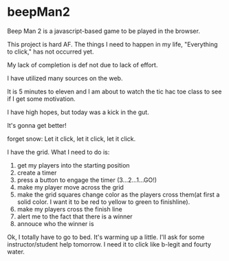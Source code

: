 # beepMan2

Beep Man 2 is a javascript-based game to be played in the browser.

This project is hard AF. The things I need to happen in my life, "Everything to click," has not occurred yet. 

My lack of completion is def not due to lack of effort.

I have utilized many sources on the web. 

It is 5 minutes to eleven and I am about to watch the tic hac toe class to see if I get some motivation. 

I have high hopes, but today was a kick in the gut.

It's gonna get better!

forget snow: Let it click, let it click, let it click.


I have the grid. 
What I need to do is:
1. get my players into the starting position
2. create a timer
3. press a button to engage the timer (3...2...1...GO!)
4. make my player move across the grid
5. make the grid squares change color as the players cross them(at first a solid color. I want it to be red to yellow to green to finishline).
6. make my players cross the finish line
7. alert me to the fact that there is a winner
8. annouce who the winner is 

Ok, I totally have to go to bed. It's warming up a little. I'll ask for some instructor/student help tomorrow.
I need it to click like b-legit and fourty water.
